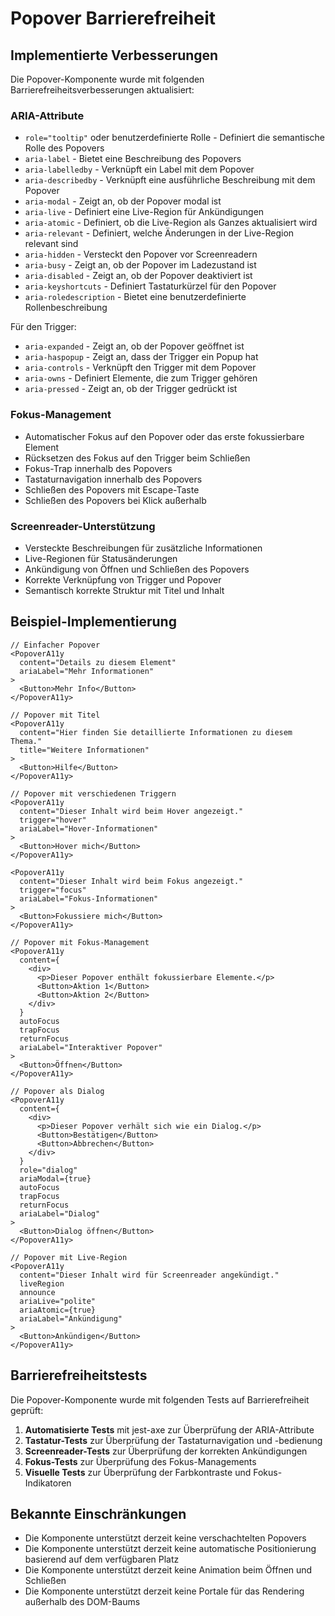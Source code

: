 # Popover Barrierefreiheit

## Implementierte Verbesserungen

Die Popover-Komponente wurde mit folgenden Barrierefreiheitsverbesserungen aktualisiert:

### ARIA-Attribute

- `role="tooltip"` oder benutzerdefinierte Rolle - Definiert die semantische Rolle des Popovers
- `aria-label` - Bietet eine Beschreibung des Popovers
- `aria-labelledby` - Verknüpft ein Label mit dem Popover
- `aria-describedby` - Verknüpft eine ausführliche Beschreibung mit dem Popover
- `aria-modal` - Zeigt an, ob der Popover modal ist
- `aria-live` - Definiert eine Live-Region für Ankündigungen
- `aria-atomic` - Definiert, ob die Live-Region als Ganzes aktualisiert wird
- `aria-relevant` - Definiert, welche Änderungen in der Live-Region relevant sind
- `aria-hidden` - Versteckt den Popover vor Screenreadern
- `aria-busy` - Zeigt an, ob der Popover im Ladezustand ist
- `aria-disabled` - Zeigt an, ob der Popover deaktiviert ist
- `aria-keyshortcuts` - Definiert Tastaturkürzel für den Popover
- `aria-roledescription` - Bietet eine benutzerdefinierte Rollenbeschreibung

Für den Trigger:
- `aria-expanded` - Zeigt an, ob der Popover geöffnet ist
- `aria-haspopup` - Zeigt an, dass der Trigger ein Popup hat
- `aria-controls` - Verknüpft den Trigger mit dem Popover
- `aria-owns` - Definiert Elemente, die zum Trigger gehören
- `aria-pressed` - Zeigt an, ob der Trigger gedrückt ist

### Fokus-Management

- Automatischer Fokus auf den Popover oder das erste fokussierbare Element
- Rücksetzen des Fokus auf den Trigger beim Schließen
- Fokus-Trap innerhalb des Popovers
- Tastaturnavigation innerhalb des Popovers
- Schließen des Popovers mit Escape-Taste
- Schließen des Popovers bei Klick außerhalb

### Screenreader-Unterstützung

- Versteckte Beschreibungen für zusätzliche Informationen
- Live-Regionen für Statusänderungen
- Ankündigung von Öffnen und Schließen des Popovers
- Korrekte Verknüpfung von Trigger und Popover
- Semantisch korrekte Struktur mit Titel und Inhalt

## Beispiel-Implementierung

```tsx
// Einfacher Popover
<PopoverA11y 
  content="Details zu diesem Element"
  ariaLabel="Mehr Informationen"
>
  <Button>Mehr Info</Button>
</PopoverA11y>

// Popover mit Titel
<PopoverA11y 
  content="Hier finden Sie detaillierte Informationen zu diesem Thema."
  title="Weitere Informationen"
>
  <Button>Hilfe</Button>
</PopoverA11y>

// Popover mit verschiedenen Triggern
<PopoverA11y 
  content="Dieser Inhalt wird beim Hover angezeigt."
  trigger="hover"
  ariaLabel="Hover-Informationen"
>
  <Button>Hover mich</Button>
</PopoverA11y>

<PopoverA11y 
  content="Dieser Inhalt wird beim Fokus angezeigt."
  trigger="focus"
  ariaLabel="Fokus-Informationen"
>
  <Button>Fokussiere mich</Button>
</PopoverA11y>

// Popover mit Fokus-Management
<PopoverA11y 
  content={
    <div>
      <p>Dieser Popover enthält fokussierbare Elemente.</p>
      <Button>Aktion 1</Button>
      <Button>Aktion 2</Button>
    </div>
  }
  autoFocus
  trapFocus
  returnFocus
  ariaLabel="Interaktiver Popover"
>
  <Button>Öffnen</Button>
</PopoverA11y>

// Popover als Dialog
<PopoverA11y 
  content={
    <div>
      <p>Dieser Popover verhält sich wie ein Dialog.</p>
      <Button>Bestätigen</Button>
      <Button>Abbrechen</Button>
    </div>
  }
  role="dialog"
  ariaModal={true}
  autoFocus
  trapFocus
  returnFocus
  ariaLabel="Dialog"
>
  <Button>Dialog öffnen</Button>
</PopoverA11y>

// Popover mit Live-Region
<PopoverA11y 
  content="Dieser Inhalt wird für Screenreader angekündigt."
  liveRegion
  announce
  ariaLive="polite"
  ariaAtomic={true}
  ariaLabel="Ankündigung"
>
  <Button>Ankündigen</Button>
</PopoverA11y>
```

## Barrierefreiheitstests

Die Popover-Komponente wurde mit folgenden Tests auf Barrierefreiheit geprüft:

1. **Automatisierte Tests** mit jest-axe zur Überprüfung der ARIA-Attribute
2. **Tastatur-Tests** zur Überprüfung der Tastaturnavigation und -bedienung
3. **Screenreader-Tests** zur Überprüfung der korrekten Ankündigungen
4. **Fokus-Tests** zur Überprüfung des Fokus-Managements
5. **Visuelle Tests** zur Überprüfung der Farbkontraste und Fokus-Indikatoren

## Bekannte Einschränkungen

- Die Komponente unterstützt derzeit keine verschachtelten Popovers
- Die Komponente unterstützt derzeit keine automatische Positionierung basierend auf dem verfügbaren Platz
- Die Komponente unterstützt derzeit keine Animation beim Öffnen und Schließen
- Die Komponente unterstützt derzeit keine Portale für das Rendering außerhalb des DOM-Baums
